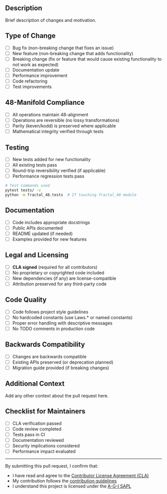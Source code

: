## Description

Brief description of changes and motivation.

## Type of Change

- [ ] Bug fix (non-breaking change that fixes an issue)
- [ ] New feature (non-breaking change that adds functionality)  
- [ ] Breaking change (fix or feature that would cause existing functionality to not work as expected)
- [ ] Documentation update
- [ ] Performance improvement
- [ ] Code refactoring
- [ ] Test improvements

## 48-Manifold Compliance

- [ ] All operations maintain 48-alignment
- [ ] Operations are reversible (no lossy transformations)
- [ ] Parity (keven/kodd) is preserved where applicable
- [ ] Mathematical integrity verified through tests

## Testing

- [ ] New tests added for new functionality
- [ ] All existing tests pass
- [ ] Round-trip reversibility verified (if applicable)
- [ ] Performance regression tests pass

```bash
# Test commands used
pytest tests/ -v
python -m fractal_48.tests  # If touching fractal_48 module
```

## Documentation

- [ ] Code includes appropriate docstrings
- [ ] Public APIs documented
- [ ] README updated (if needed)
- [ ] Examples provided for new features

## Legal and Licensing

- [ ] **CLA signed** (required for all contributors)
- [ ] No proprietary or copyrighted code included
- [ ] New dependencies (if any) are license-compatible
- [ ] Attribution preserved for any third-party code

## Code Quality

- [ ] Code follows project style guidelines
- [ ] No hardcoded constants (use Laws.* or named constants)
- [ ] Proper error handling with descriptive messages
- [ ] No TODO comments in production code

## Backwards Compatibility

- [ ] Changes are backwards compatible
- [ ] Existing APIs preserved (or deprecation planned)
- [ ] Migration guide provided (if breaking changes)

## Additional Context

Add any other context about the pull request here.

## Checklist for Maintainers

- [ ] CLA verification passed
- [ ] Code review completed  
- [ ] Tests pass in CI
- [ ] Documentation reviewed
- [ ] Security implications considered
- [ ] Performance impact evaluated

---

By submitting this pull request, I confirm that:
- I have read and agree to the [Contributor License Agreement (CLA)](https://github.com/I-m-A-g-I-n-E/A-G-I/blob/main/CLA.md)
- My contribution follows the [contribution guidelines](https://github.com/I-m-A-g-I-n-E/A-G-I/blob/main/CONTRIBUTING.md)
- I understand this project is licensed under the [A-G-I SAPL](https://github.com/I-m-A-g-I-n-E/A-G-I/blob/main/LICENSE)